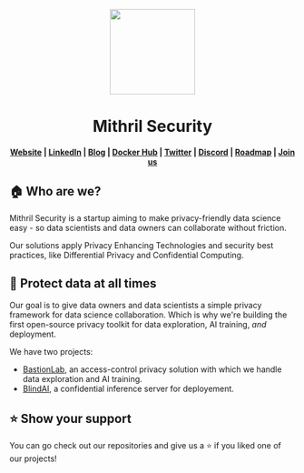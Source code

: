 <p align="center">
  <a href="https://collective.github.io/">
    <img width="150px" src="https://cdn.welcometothejungle.co/uploads/website/logo/8846/164874/b2c69dea-2f27-4f66-82a1-c503dbc27a3d.png">
  </a>
</p>
<h1 align="center">Mithril Security</h1>

<h4 align="center">
  <a href="https://www.mithrilsecurity.io">Website</a> |
  <a href="https://www.linkedin.com/company/mithril-security-company/">LinkedIn</a> |
  <a href="https://blog.mithrilsecurity.io/">Blog</a> |
  <a href="https://hub.docker.com/u/mithrilsecuritysas">Docker Hub</a> |
  <a href="https://www.twitter.com/mithrilsecurity">Twitter</a> | 
  <a href="https://discord.gg/TxEHagpWd4">Discord</a> | 
  <a href="https://blog.mithrilsecurity.io/our-roadmap-at-mithril-security/">Roadmap</a> | 
  <a href="https://mithril-security.welcomekit.co/">Join us</a>
</h4>


## 🏠 Who are we?

Mithril Security is a startup aiming to make privacy-friendly data science easy - so data scientists and data owners can collaborate without friction.

Our solutions apply Privacy Enhancing Technologies and security best practices, like Differential Privacy and Confidential Computing.

## 🔐 Protect data at all times

Our goal is to give data owners and data scientists a simple privacy framework for data science collaboration. Which is why we're building the first open-source privacy toolkit for data exploration, AI training, *and* deployment.

We have two projects:
- [BastionLab](https://github.com/mithril-security/bastionlab), an access-control privacy solution with which we handle data exploration and AI training.
- [BlindAI](https://github.com/mithril-security/blindai), a confidential inference server for deployement.

## ⭐ Show your support

You can go check out our repositories and give us a ⭐️ if you liked one of our projects!
